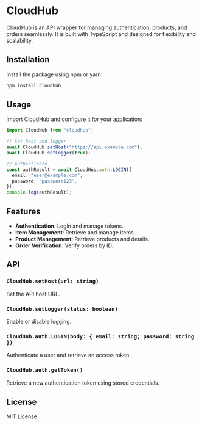 # CloudHub

CloudHub is an API wrapper for managing authentication, products, and orders seamlessly. It is built with TypeScript and designed for flexibility and scalability.

## Installation

Install the package using npm or yarn:

```bash
npm install cloudhub
```

## Usage

Import CloudHub and configure it for your application:

```ts
import CloudHub from "cloudhub";

// Set host and logger
await CloudHub.setHost("https://api.example.com");
await CloudHub.setLogger(true);

// Authenticate
const authResult = await CloudHub.auth.LOGIN({
  email: "user@example.com",
  password: "password123",
});
console.log(authResult);
```

## Features

- **Authentication**: Login and manage tokens.
- **Item Management**: Retrieve and manage items.
- **Product Management**: Retrieve products and details.
- **Order Verification**: Verify orders by ID.

## API

### `CloudHub.setHost(url: string)`

Set the API host URL.

### `CloudHub.setLogger(status: boolean)`

Enable or disable logging.

### `CloudHub.auth.LOGIN(body: { email: string; password: string })`

Authenticate a user and retrieve an access token.

### `CloudHub.auth.getToken()`

Retrieve a new authentication token using stored credentials.

## License

MIT License
